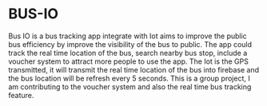 # BUS-IO
Bus IO is a bus tracking app integrate with Iot aims to improve the public bus efficiency by improve the visibility of the bus to public. The app could track the real time location of the bus, search nearby bus stop, include a voucher system to attract more people to use the app. The Iot is the GPS transmitted, it will transmit the real time location of the bus into firebase and the bus location will be refresh every 5 seconds. This is a group project, I am contributing to the voucher system and also the real time bus tracking feature.
